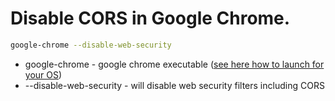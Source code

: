# Disable CORS in Google Chrome.

```bash
google-chrome --disable-web-security
```

- google-chrome - google chrome executable ([see here how to launch for your OS](/google-chrome/launch_cli_linux))
- --disable-web-security - will disable web security filters including CORS
